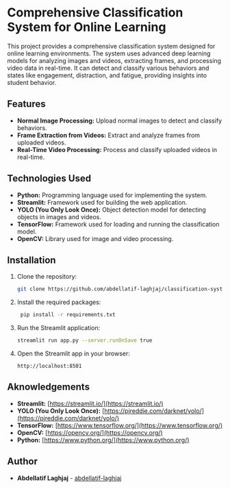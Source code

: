 # Comprehensive Classification System for Online Learning

This project provides a comprehensive classification system designed for online learning environments. The system uses
advanced deep learning models for analyzing images and videos, extracting frames, and processing video data in
real-time. It can detect and classify various behaviors and states like engagement, distraction, and fatigue, providing
insights into student behavior.

## Features

- **Normal Image Processing:** Upload normal images to detect and classify behaviors.
- **Frame Extraction from Videos:** Extract and analyze frames from uploaded videos.
- **Real-Time Video Processing:** Process and classify uploaded videos in real-time.

## Technologies Used

- **Python:** Programming language used for implementing the system.
- **Streamlit:** Framework used for building the web application.
- **YOLO (You Only Look Once):** Object detection model for detecting objects in images and videos.
- **TensorFlow:** Framework used for loading and running the classification model.
- **OpenCV:** Library used for image and video processing.

## Installation

1. Clone the repository:
   ```bash
   git clone https://github.com/abdellatif-laghjaj/classification-system-for-online-learning.git
   ```
2. Install the required packages:
   ```bash
    pip install -r requirements.txt
    ```
3. Run the Streamlit application:
    ```bash
    streamlit run app.py --server.runOnSave true
    ```
4. Open the Streamlit app in your browser:
    ```
    http://localhost:8501
    ```

## Aknowledgements

- **Streamlit:** [https://streamlit.io/](https://streamlit.io/)
- **YOLO (You Only Look Once):** [https://pjreddie.com/darknet/yolo/](https://pjreddie.com/darknet/yolo/)
- **TensorFlow:** [https://www.tensorflow.org/](https://www.tensorflow.org/)
- **OpenCV:** [https://opencv.org/](https://opencv.org/)
- **Python:** [https://www.python.org/](https://www.python.org/)

## Author

- **Abdellatif Laghjaj** - [abdellatif-laghjaj](https://github.com/abdellatif-laghjaj)
